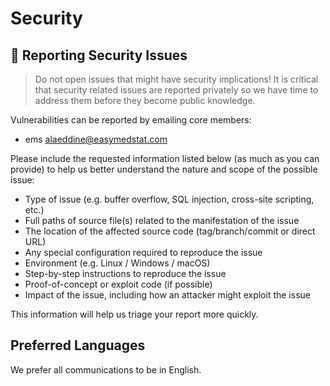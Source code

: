 # Security

## 🔐 Reporting Security Issues

> Do not open issues that might have security implications!
> It is critical that security related issues are reported privately so we have time to address them before they become public knowledge.

Vulnerabilities can be reported by emailing core members:

- ems [alaeddine@easymedstat.com](mailto:alaeddine@easymedstat.com)

Please include the requested information listed below (as much as you can provide) to help us better understand the nature and scope of the possible issue:

- Type of issue (e.g. buffer overflow, SQL injection, cross-site scripting, etc.)
- Full paths of source file(s) related to the manifestation of the issue
- The location of the affected source code (tag/branch/commit or direct URL)
- Any special configuration required to reproduce the issue
- Environment (e.g. Linux / Windows / macOS)
- Step-by-step instructions to reproduce the issue
- Proof-of-concept or exploit code (if possible)
- Impact of the issue, including how an attacker might exploit the issue

This information will help us triage your report more quickly.

## Preferred Languages

We prefer all communications to be in English.
